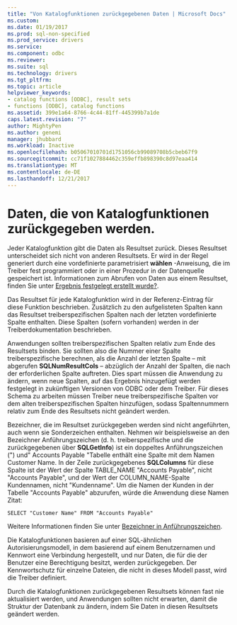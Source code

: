 ```yaml
---
title: "Von Katalogfunktionen zurückgegebenen Daten | Microsoft Docs"
ms.custom: 
ms.date: 01/19/2017
ms.prod: sql-non-specified
ms.prod_service: drivers
ms.service: 
ms.component: odbc
ms.reviewer: 
ms.suite: sql
ms.technology: drivers
ms.tgt_pltfrm: 
ms.topic: article
helpviewer_keywords:
- catalog functions [ODBC], result sets
- functions [ODBC], catalog functions
ms.assetid: 399e1a64-8766-4c44-81ff-445399b7a1de
caps.latest.revision: "7"
author: MightyPen
ms.author: genemi
manager: jhubbard
ms.workload: Inactive
ms.openlocfilehash: b05067010701d1751056cb99089708b5cbeb67f9
ms.sourcegitcommit: cc71f1027884462c359effb898390c8d97eaa414
ms.translationtype: MT
ms.contentlocale: de-DE
ms.lasthandoff: 12/21/2017
---
```

# <a name="data-returned-by-catalog-functions"></a>Daten, die von Katalogfunktionen zurückgegeben werden.
Jeder Katalogfunktion gibt die Daten als Resultset zurück. Dieses Resultset unterscheidet sich nicht von anderen Resultsets. Er wird in der Regel generiert durch eine vordefinierte parametrisiert **wählen** -Anweisung, die im Treiber fest programmiert oder in einer Prozedur in der Datenquelle gespeichert ist. Informationen zum Abrufen von Daten aus einem Resultset, finden Sie unter [Ergebnis festgelegt erstellt wurde?](../../../odbc/reference/develop-app/was-a-result-set-created.md).  
  
 Das Resultset für jede Katalogfunktion wird in der Referenz-Eintrag für diese Funktion beschrieben. Zusätzlich zu den aufgelisteten Spalten kann das Resultset treiberspezifischen Spalten nach der letzten vordefinierte Spalte enthalten. Diese Spalten (sofern vorhanden) werden in der Treiberdokumentation beschrieben.  
  
 Anwendungen sollten treiberspezifischen Spalten relativ zum Ende des Resultsets binden. Sie sollten also die Nummer einer Spalte treiberspezifische berechnen, als die Anzahl der letzten Spalte – mit abgerufen **SQLNumResultCols** – abzüglich der Anzahl der Spalten, die nach der erforderlichen Spalte auftreten. Dies spart müssen die Anwendung zu ändern, wenn neue Spalten, auf das Ergebnis hinzugefügt werden festgelegt in zukünftigen Versionen von ODBC oder dem Treiber. Für dieses Schema zu arbeiten müssen Treiber neue treiberspezifische Spalten vor dem alten treiberspezifischen Spalten hinzufügen, sodass Spaltennummern relativ zum Ende des Resultsets nicht geändert werden.  
  
 Bezeichner, die im Resultset zurückgegeben werden sind nicht angeführten, auch wenn sie Sonderzeichen enthalten. Nehmen wir beispielsweise an den Bezeichner Anführungszeichen (d. h. treiberspezifische und die zurückgegebenen über **SQLGetInfo**) ist ein doppeltes Anführungszeichen (") und" Accounts Payable "Tabelle enthält eine Spalte mit dem Namen Customer Name. In der Zeile zurückgegebenes **SQLColumns** für diese Spalte ist der Wert der Spalte TABLE_NAME "Accounts Payable", nicht "Accounts Payable", und der Wert der COLUMN_NAME-Spalte Kundennamen, nicht "Kundenname". Um die Namen der Kunden in der Tabelle "Accounts Payable" abzurufen, würde die Anwendung diese Namen Zitat:  
  
```  
SELECT "Customer Name" FROM "Accounts Payable"  
```  
  
 Weitere Informationen finden Sie unter [Bezeichner in Anführungszeichen](../../../odbc/reference/develop-app/quoted-identifiers.md).  
  
 Die Katalogfunktionen basieren auf einer SQL-ähnlichen Autorisierungsmodell, in dem basierend auf einem Benutzernamen und Kennwort eine Verbindung hergestellt, und nur Daten, die für die der Benutzer eine Berechtigung besitzt, werden zurückgegeben. Der Kennwortschutz für einzelne Dateien, die nicht in dieses Modell passt, wird die Treiber definiert.  
  
 Durch die Katalogfunktionen zurückgegebenen Resultsets können fast nie aktualisiert werden, und Anwendungen sollten nicht erwarten, damit die Struktur der Datenbank zu ändern, indem Sie Daten in diesen Resultsets geändert werden.
